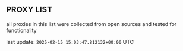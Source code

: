 ## PROXY LIST

all proxies in this list were collected from open sources and tested for functionality

last update: `2025-02-15 15:03:47.812132+00:00` UTC